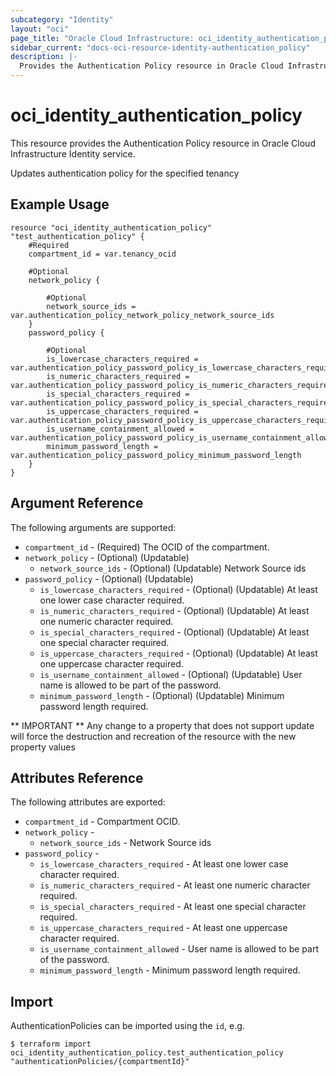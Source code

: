 ```yaml
---
subcategory: "Identity"
layout: "oci"
page_title: "Oracle Cloud Infrastructure: oci_identity_authentication_policy"
sidebar_current: "docs-oci-resource-identity-authentication_policy"
description: |-
  Provides the Authentication Policy resource in Oracle Cloud Infrastructure Identity service
---
```


# oci_identity_authentication_policy
This resource provides the Authentication Policy resource in Oracle Cloud Infrastructure Identity service.

Updates authentication policy for the specified tenancy


## Example Usage

```hcl
resource "oci_identity_authentication_policy" "test_authentication_policy" {
	#Required
	compartment_id = var.tenancy_ocid

	#Optional
	network_policy {

		#Optional
		network_source_ids = var.authentication_policy_network_policy_network_source_ids
	}
	password_policy {

		#Optional
		is_lowercase_characters_required = var.authentication_policy_password_policy_is_lowercase_characters_required
		is_numeric_characters_required = var.authentication_policy_password_policy_is_numeric_characters_required
		is_special_characters_required = var.authentication_policy_password_policy_is_special_characters_required
		is_uppercase_characters_required = var.authentication_policy_password_policy_is_uppercase_characters_required
		is_username_containment_allowed = var.authentication_policy_password_policy_is_username_containment_allowed
		minimum_password_length = var.authentication_policy_password_policy_minimum_password_length
	}
}
```

## Argument Reference

The following arguments are supported:

* `compartment_id` - (Required) The OCID of the compartment.
* `network_policy` - (Optional) (Updatable) 
	* `network_source_ids` - (Optional) (Updatable) Network Source ids 
* `password_policy` - (Optional) (Updatable) 
	* `is_lowercase_characters_required` - (Optional) (Updatable) At least one lower case character required.
	* `is_numeric_characters_required` - (Optional) (Updatable) At least one numeric character required.
	* `is_special_characters_required` - (Optional) (Updatable) At least one special character required.
	* `is_uppercase_characters_required` - (Optional) (Updatable) At least one uppercase character required.
	* `is_username_containment_allowed` - (Optional) (Updatable) User name is allowed to be part of the password.
	* `minimum_password_length` - (Optional) (Updatable) Minimum password length required.


** IMPORTANT **
Any change to a property that does not support update will force the destruction and recreation of the resource with the new property values

## Attributes Reference

The following attributes are exported:

* `compartment_id` - Compartment OCID.
* `network_policy` - 
	* `network_source_ids` - Network Source ids 
* `password_policy` - 
	* `is_lowercase_characters_required` - At least one lower case character required.
	* `is_numeric_characters_required` - At least one numeric character required.
	* `is_special_characters_required` - At least one special character required.
	* `is_uppercase_characters_required` - At least one uppercase character required.
	* `is_username_containment_allowed` - User name is allowed to be part of the password.
	* `minimum_password_length` - Minimum password length required.

## Import

AuthenticationPolicies can be imported using the `id`, e.g.

```
$ terraform import oci_identity_authentication_policy.test_authentication_policy "authenticationPolicies/{compartmentId}" 
```


